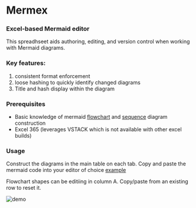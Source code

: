 # Mermex
### Excel-based Mermaid editor

This spreadhseet aids authoring, editing, and version control when working with Mermaid diagrams.

### Key features:
1. consistent format enforcement
2. loose hashing to quickly identify changed diagrams
3. Title and hash display within the diagram

### Prerequisites
- Basic knowledge of mermaid [flowchart]([url](https://mermaid.js.org/syntax/flowchart.html)) and [sequence]([url](https://mermaid.js.org/syntax/sequenceDiagram.html)) diagram construction
- Excel 365 (leverages VSTACK which is not available with other excel builds)

### Usage
Construct the diagrams in the main table on each tab.  Copy and paste the mermaid code into your editor of choice [example](https://mermaid.live/edit#pako:eNpVUTtPwzAQ_iuWJ5DShiaQthmQaFq6FIGAiaTDNbZji_ghx6Gqkvx3nJaBejp_j7vTdx0uNaE4xazWx5KDdWj3Xijk31OecSsaJ6HZo8nksd9Sh6RW9NSj1c1Wo4ZrY4Sqbi_61ShCWbcbZRQ5LtT3cKGys_9V0R6t8x0Yp83-P_N51D3a5OKN-_bXDLfUu55zBimDSQkWZWD3OMCSWgmC-NW70VBgx6mkBU59SSiDtnYFLtTgpdA6_XFSJU6dbWmAW0PA0bWAyoK8BjdEOG2xn1U3Hqw1EOq_HXYnM8ZU-UB8x1IrJqoRb23tYe6cadIwHOlpJRxvD9NSy7ARZMyU_yyTMImSBUQxTeYxPMQxKQ-z5YJF9zNG5nezCPAwBJie579cbnI-TYANqC-t5d9Swy-DyY2J)

Flowchart shapes can be editiing in column A.  Copy/paste from an existing row to reset it.

![demo](https://github.com/pgaljan/mermex/blob/main/mermex_demo.gif)

